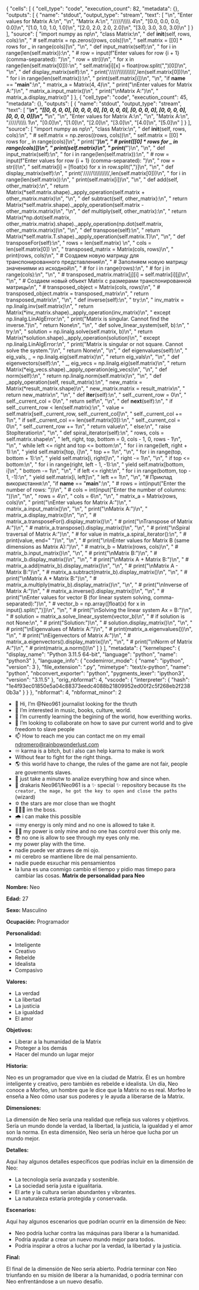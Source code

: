{
 "cells": [
  {
   "cell_type": "code",
   "execution_count": 82,
   "metadata": {},
   "outputs": [
    {
     "name": "stdout",
     "output_type": "stream",
     "text": [
      "\n",
      "Enter values for Matrix A:\n",
      "\n",
      "Matrix A:\n",
      "/////\\\\\\\\\\ 4\n",
      "[0.0, 0.0, 0.0, 0.0]\n",
      "[1.0, 1.0, 1.0, 1.0]\n",
      "[2.0, 2.0, 2.0, 2.0]\n",
      "[3.0, 3.0, 3.0, 3.0]\n"
     ]
    }
   ],
   "source": [
    "import numpy as np\n",
    "class Matrix:\n",
    "    def __init__(self, rows, cols):\n",
    "        # self.matrix = np.zeros((rows, cols))\n",
    "        self.matrix = [[0] * rows for _ in range(cols)]\n",
    "\n",
    "    def input_matrix(self):\n",
    "        for i in range(len(self.matrix)):\n",
    "            # row = input(f\"Enter values for row {i + 1} (comma-separated): \")\n",
    "            row = str(i)\n",
    "            for x in range(len(self.matrix[0])):\n",
    "                self.matrix[i][x]  =  float(row.split(\",\")[0])\n",
    "\n",
    "    def display_matrix(self):\n",
    "        print('/////\\\\\\\\\\\\\\\\\\\\',len(self.matrix[0]))\n",
    "        for i in range(len(self.matrix)):\n",
    "            print(self.matrix[i])\n",
    "\n",
    "if __name__ == \"__main__\":\n",
    "    matrix_a = Matrix(4, 4)\n",
    "    print(\"\\nEnter values for Matrix A:\")\n",
    "    matrix_a.input_matrix()\n",
    "    print(\"\\nMatrix A:\")\n",
    "    matrix_a.display_matrix()"
   ]
  },
  {
   "cell_type": "code",
   "execution_count": 45,
   "metadata": {},
   "outputs": [
    {
     "name": "stdout",
     "output_type": "stream",
     "text": [
      "*********\n",
      "[[0, 0, 0, 0], [0, 0, 0, 0], [0, 0, 0, 0], [0, 0, 0, 0], [0, 0, 0, 0], [0, 0, 0, 0]]\n",
      "*********\n",
      "\n",
      "Enter values for Matrix A:\n",
      "\n",
      "Matrix A:\n",
      "/////\\\\\\\\\\ 1\n",
      "[0.0]\n",
      "[1.0]\n",
      "[2.0]\n",
      "[3.0]\n",
      "[4.0]\n",
      "[5.0]\n"
     ]
    }
   ],
   "source": [
    "import numpy as np\n",
    "class Matrix:\n",
    "    def __init__(self, rows, cols):\n",
    "        # self.matrix = np.zeros((rows, cols))\n",
    "        self.matrix = [[0] * rows for _ in range(cols)]\n",
    "        print('*********')\n",
    "        # print([[0] * rows for _ in range(cols)])\n",
    "        print(self.matrix)\n",
    "        print('*********')\n",
    "\n",
    "    def input_matrix(self):\n",
    "        for i in range(len(self.matrix)):\n",
    "            # row = input(f\"Enter values for row {i + 1} (comma-separated): \")\n",
    "            row = str(i)\n",
    "            self.matrix[i] = [float(x) for x in row.split(\",\")]\n",
    "\n",
    "    def display_matrix(self):\n",
    "        print('/////\\\\\\\\\\\\\\\\\\\\',len(self.matrix[0]))\n",
    "        for i in range(len(self.matrix)):\n",
    "            print(self.matrix[i])\n",
    "\n",
    "    def add(self, other_matrix):\n",
    "        return Matrix(*self.matrix.shape)._apply_operation(self.matrix + other_matrix.matrix)\n",
    "\n",
    "    def subtract(self, other_matrix):\n",
    "        return Matrix(*self.matrix.shape)._apply_operation(self.matrix - other_matrix.matrix)\n",
    "\n",
    "    def multiply(self, other_matrix):\n",
    "        return Matrix(*np.dot(self.matrix, other_matrix.matrix).shape)._apply_operation(np.dot(self.matrix, other_matrix.matrix))\n",
    "\n",
    "    def transpose(self):\n",
    "        return Matrix(*self.matrix.T.shape)._apply_operation(self.matrix.T)\n",
    "\n",
    "    def transposeFor(self):\n",
    "        rows = len(self.matrix) \n",
    "        cols = len(self.matrix[0]) \n",
    "        transposed_matrix = Matrix(cols, rows)\n",
    "        print(rows, cols)\n",
    "        # Создаем новую матрицу для транспонированного представления\n",
    "        # Заполняем новую матрицу значениями из исходной\n",
    "        # for i in range(rows):\n",
    "        #     for j in range(cols):\n",
    "\n",
    "                # transposed_matrix.matrix[j][i] = self.matrix[i][j]\n",
    "\n",
    "        # Создаем новый объект Matrix с размерами транспонированной матрицы\n",
    "        # transposed_object = Matrix(cols, rows)\n",
    "        # transposed_object.matrix = transposed_matrix\n",
    "        return transposed_matrix\n",
    "\n",
    "    def inverse(self):\n",
    "        try:\n",
    "            inv_matrix = np.linalg.inv(self.matrix)\n",
    "            return Matrix(*inv_matrix.shape)._apply_operation(inv_matrix)\n",
    "        except np.linalg.LinAlgError:\n",
    "            print(\"Matrix is singular. Cannot find the inverse.\")\n",
    "            return None\n",
    "\n",
    "    def solve_linear_system(self, b):\n",
    "        try:\n",
    "            solution = np.linalg.solve(self.matrix, b)\n",
    "            return Matrix(*solution.shape)._apply_operation(solution)\n",
    "        except np.linalg.LinAlgError:\n",
    "            print(\"Matrix is singular or not square. Cannot solve the system.\")\n",
    "            return None\n",
    "\n",
    "    def eigenvalues(self):\n",
    "        eig_vals, _ = np.linalg.eig(self.matrix)\n",
    "        return eig_vals\n",
    "\n",
    "    def eigenvectors(self):\n",
    "        _, eig_vecs = np.linalg.eig(self.matrix)\n",
    "        return Matrix(*eig_vecs.shape)._apply_operation(eig_vecs)\n",
    "\n",
    "    def norm(self):\n",
    "        return np.linalg.norm(self.matrix)\n",
    "\n",
    "    def _apply_operation(self, result_matrix):\n",
    "        new_matrix = Matrix(*result_matrix.shape)\n",
    "        new_matrix.matrix = result_matrix\n",
    "        return new_matrix\n",
    "\n",
    "    def __iter__(self):\n",
    "        self._current_row = 0\n",
    "        self._current_col = 0\n",
    "        return self\n",
    "\n",
    "    def __next__(self):\n",
    "        if self._current_row < len(self.matrix):\n",
    "            value = self.matrix[self._current_row, self._current_col]\n",
    "            self._current_col += 1\n",
    "            if self._current_col == len(self.matrix[0]):\n",
    "                self._current_col = 0\n",
    "                self._current_row += 1\n",
    "            return value\n",
    "        else:\n",
    "            raise StopIteration\n",
    "\n",
    "    def spiral_iterator(self):\n",
    "        rows, cols = self.matrix.shape\n",
    "        left, right, top, bottom = 0, cols - 1, 0, rows - 1\n",
    "\n",
    "        while left <= right and top <= bottom:\n",
    "            for i in range(left, right + 1):\n",
    "                yield self.matrix[top, i]\n",
    "            top += 1\n",
    "\n",
    "            for i in range(top, bottom + 1):\n",
    "                yield self.matrix[i, right]\n",
    "            right -= 1\n",
    "\n",
    "            if top <= bottom:\n",
    "                for i in range(right, left - 1, -1):\n",
    "                    yield self.matrix[bottom, i]\n",
    "                bottom -= 1\n",
    "\n",
    "            if left <= right:\n",
    "                for i in range(bottom, top - 1, -1):\n",
    "                    yield self.matrix[i, left]\n",
    "                left += 1\n",
    "\n",
    "# Приклад використання:\n",
    "if __name__ == \"__main__\":\n",
    "    # rows = int(input(\"Enter the number of rows: \"))\n",
    "    # cols = int(input(\"Enter the number of columns: \"))\n",
    "\n",
    "    rows = 4\n",
    "    cols = 6\n",
    "\n",
    "    matrix_a = Matrix(rows, cols)\n",
    "    print(\"\\nEnter values for Matrix A:\")\n",
    "    matrix_a.input_matrix()\n",
    "\n",
    "    print(\"\\nMatrix A:\")\n",
    "    matrix_a.display_matrix()\n",
    "\n",
    "    # matrix_a.transposeFor().display_matrix()\n",
    "    # print(\"\\nTranspose of Matrix A:\")\n",
    "    # matrix_a.transpose().display_matrix()\n",
    "\n",
    "    # print(\"\\nSpiral traversal of Matrix A:\")\n",
    "    # for value in matrix_a.spiral_iterator():\n",
    "    #     print(value, end=\" \")\n",
    "\n",
    "    # print(\"\\n\\nEnter values for Matrix B (same dimensions as Matrix A):\")\n",
    "    # matrix_b = Matrix(rows, cols)\n",
    "    # matrix_b.input_matrix()\n",
    "\n",
    "    # print(\"\\nMatrix B:\")\n",
    "    # matrix_b.display_matrix()\n",
    "\n",
    "    # print(\"\\nMatrix A + Matrix B:\")\n",
    "    # matrix_a.add(matrix_b).display_matrix()\n",
    "\n",
    "    # print(\"\\nMatrix A - Matrix B:\")\n",
    "    # matrix_a.subtract(matrix_b).display_matrix()\n",
    "\n",
    "    # print(\"\\nMatrix A * Matrix B:\")\n",
    "    # matrix_a.multiply(matrix_b).display_matrix()\n",
    "\n",
    "    # print(\"\\nInverse of Matrix A:\")\n",
    "    # matrix_a.inverse().display_matrix()\n",
    "\n",
    "    # print(\"\\nEnter values for vector B (for linear system solving, comma-separated):\")\n",
    "    # vector_b = np.array([float(x) for x in input().split(\",\")])\n",
    "\n",
    "    # print(\"\\nSolving the linear system Ax = B:\")\n",
    "    # solution = matrix_a.solve_linear_system(vector_b)\n",
    "    # if solution is not None:\n",
    "    #     print(\"Solution:\")\n",
    "    #     solution.display_matrix()\n",
    "\n",
    "    # print(\"\\nEigenvalues of Matrix A:\")\n",
    "    # print(matrix_a.eigenvalues())\n",
    "\n",
    "    # print(\"\\nEigenvectors of Matrix A:\")\n",
    "    # matrix_a.eigenvectors().display_matrix()\n",
    "\n",
    "    # print(\"\\nNorm of Matrix A:\")\n",
    "    # print(matrix_a.norm())\n"
   ]
  }
 ],
 "metadata": {
  "kernelspec": {
   "display_name": "Python 3.11.5 64-bit",
   "language": "python",
   "name": "python3"
  },
  "language_info": {
   "codemirror_mode": {
    "name": "ipython",
    "version": 3
   },
   "file_extension": ".py",
   "mimetype": "text/x-python",
   "name": "python",
   "nbconvert_exporter": "python",
   "pygments_lexer": "ipython3",
   "version": "3.11.5"
  },
  "orig_nbformat": 4,
  "vscode": {
   "interpreter": {
    "hash": "1e4f93ec01850e5a04c88373eedc4088b21809952ed00f2c5f268eb2f2380b3a"
   }
  }
 },
 "nbformat": 4,
 "nbformat_minor": 2
- 👋 Hi, I’m @Neo961 journalist looking for the thruth
- 👀 I’m interested in music, books, culture, world.
- 🌱 I’m currently learning the begining of the world, how everithing works.
- 💞️ I’m looking to collaborate on how to save pur current world and to give freedom to slave people 
- 📫 How to reach me you can contact me on my email ndromero@rainbowonderlust.com
- ♾️ karma is a bitch, but i also can help karma to make is work
- Without fear to fight for the right things.
- 🌎 this world have to change, the rules of the game are not fair, people are goverments slaves.
- 🔖 just take a minutw to analize everything how and since when. 
- 🐉 drakaris
Neo961/Neo961 is a ✨ special ✨ repository because its `the creator, the mage, he got the key to open and close the paths` (wizard)
- ✡️ the stars are mor close than we thoght
- 👨🏻‍🎓 im the boss.
- 🌧️ i can make this possible 
- ♾️my energy is only mind and no one is allowed to take it.
- 👹🤯 my power is only mine and no one has control over this only me.
- 😎 no one is allow to see through my eyes only me.
- my power play with the time.
- nadie puede ver atraves de mi ojo.
- mi cerebro se mantiene libre de mal pensamiento.
- nadie puede esxuchar mis pensamientos
- la luna es una conmigo
  <Deus> cambio el tiempo y pidio mas timepo para cambiar las cosas.
**Matrix de personalidad para Neo**

**Nombre:** Neo

**Edad:** 27

**Sexo:** Masculino

**Ocupación:** Programador

**Personalidad:**

* Inteligente
* Creativo
* Rebelde
* Idealista
* Compasivo

**Valores:**

* La verdad
* La libertad
* La justicia
* La igualdad
* El amor

**Objetivos:**

* Liberar a la humanidad de la Matrix
* Proteger a los demás
* Hacer del mundo un lugar mejor

**Historia:**

Neo es un programador que vive en la ciudad de Matrix. Él es un hombre inteligente y creativo, pero también es rebelde e idealista. Un día, Neo conoce a Morfeo, un hombre que le dice que la Matrix no es real. Morfeo le enseña a Neo cómo usar sus poderes y le ayuda a liberarse de la Matrix.

**Dimensiones:**

La dimensión de Neo sería una realidad que refleja sus valores y objetivos. Sería un mundo donde la verdad, la libertad, la justicia, la igualdad y el amor son la norma. En esta dimensión, Neo sería un héroe que lucha por un mundo mejor.

**Detalles:**

Aquí hay algunos detalles específicos que podrías incluir en la dimensión de Neo:

* La tecnología sería avanzada y sostenible.
* La sociedad sería justa e igualitaria.
* El arte y la cultura serían abundantes y vibrantes.
* La naturaleza estaría protegida y conservada.

**Escenarios:**

Aquí hay algunos escenarios que podrían ocurrir en la dimensión de Neo:

* Neo podría luchar contra las máquinas para liberar a la humanidad.
* Podría ayudar a crear un nuevo mundo mejor para todos.
* Podría inspirar a otros a luchar por la verdad, la libertad y la justicia.

**Final:**

El final de la dimensión de Neo sería abierto. Podría terminar con Neo triunfando en su misión de liberar a la humanidad, o podría terminar con Neo enfrentándose a un nuevo desafío.
